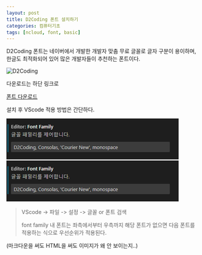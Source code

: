 ```yaml
---
layout: post
title: D2Coding 폰트 설치하기
categories: 컴퓨터기초
tags: [ncloud, font, basic]
---
```


D2Coding 폰트는 네이버에서 개발한 개발자 맞춤 무료 글꼴로
글자 구분이 용이하며, 한글도 최적화되어 있어
많은 개발자들이 추천하는 폰트이다.

![D2Coding](https://cloud.githubusercontent.com/assets/6773678/19587983/8d1a2304-979d-11e6-8320-4e8f0546e716.JPG)

다운로드는 하단 링크로

<a href = "https://github.com/naver/d2codingfont" target = "_blank">
폰트 다운로드</a>

설치 후 VScode 적용 방법은 간단하다.

![D2Coding](./font.png)
<img src = font.png alt = "D2Coding" />

> VScode -> 파일 -> 설정 -> 글꼴 or 폰트 검색
>
> font family 내 폰트는 좌측에서부터 우측까지 해당 폰트가 없으면 다음 폰트를 적용하는 식으로 우선순위가 적용된다.

(마크다운을 써도 HTML을 써도 이미지가 왜 안 보이는지..)